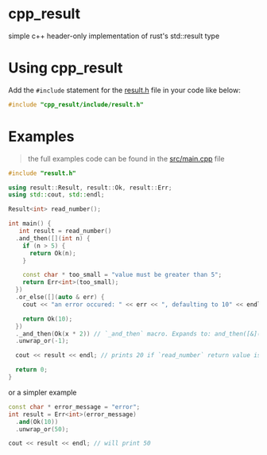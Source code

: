 # cpp_result
simple c++ header-only implementation of rust's std::result type 

# Using cpp_result
Add the `#include` statement for the [result.h](/include/result.h) file in your code like below:
```cpp
#include "cpp_result/include/result.h"
```

# Examples
> the full examples code can be found in the [src/main.cpp](/src/main.cpp) file

```cpp
#include "result.h"

using result::Result, result::Ok, result::Err;
using std::cout, std::endl;

Result<int> read_number();

int main() {
   int result = read_number()
  .and_then([](int n) {
    if (n > 5) {
      return Ok(n);
    }

    const char * too_small = "value must be greater than 5";
    return Err<int>(too_small);
  })
  .or_else([](auto & err) {
    cout << "an error occured: " << err << ", defaulting to 10" << endl;

    return Ok(10);
  })
  ._and_then(Ok(x * 2)) // `_and_then` macro. Expands to: and_then([&](auto x) { return Ok(x * 2); })
  .unwrap_or(-1);

  cout << result << endl; // prints 20 if `read_number` return value is lower than 5, or `read_number() * 2`. 

  return 0;
}
```

or a simpler example
```cpp
const char * error_message = "error";
int result = Err<int>(error_message)
  .and(Ok(10))
  .unwrap_or(50);

cout << result << endl; // will print 50
```
